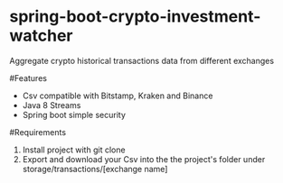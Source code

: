 # spring-boot-crypto-investment-watcher
Aggregate crypto historical transactions data from different exchanges

#Features
- Csv compatible with Bitstamp, Kraken and Binance
- Java 8 Streams 
- Spring boot simple security

#Requirements 
1. Install project with git clone
2. Export and download your Csv into the the project's folder under storage/transactions/[exchange name]

